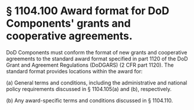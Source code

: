 # § 1104.100   Award format for DoD Components' grants and cooperative agreements.

DoD Components must conform the format of new grants and cooperative agreements to the standard award format specified in part 1120 of the DoD Grant and Agreement Regulations (DoDGARS) (2 CFR part 1120). The standard format provides locations within the award for:


(a) General terms and conditions, including the administrative and national policy requirements discussed in § 1104.105(a) and (b), respectively.


(b) Any award-specific terms and conditions discussed in § 1104.110.




